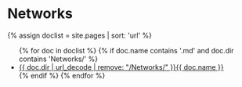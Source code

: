 # Networks

{% assign doclist = site.pages | sort: 'url'  %}
<ul>
{% for doc in doclist %}
{% if doc.name contains '.md' and doc.dir contains 'Networks/' %}
<li><a href="{{ site.baseurl }}{{ doc.url }}">{{ doc.dir | url_decode | remove: "/Networks/" }}{{ doc.name }}</a></li>
{% endif %}
{% endfor %}
</ul>